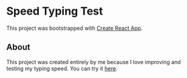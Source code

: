 # Speed Typing Test

This project was bootstrapped with [Create React App](https://github.com/facebook/create-react-app).

## About

This project was created entirely by me because I love improving and testing my typing speed. You can try it [here](https://main.dt2vxbfryjdw7.amplifyapp.com/).
